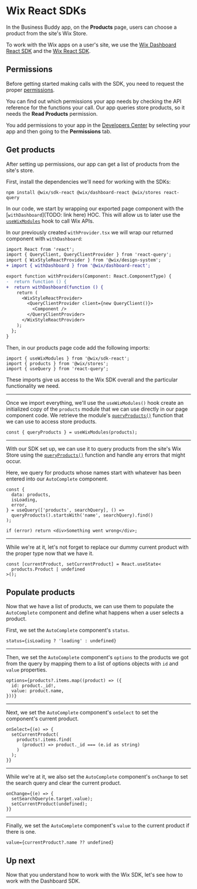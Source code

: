 # Wix React SDKs

In the Business Buddy app, on the **Products** page, users can choose a product from the site's Wix Store.

To work with the Wix apps on a user's site, we use the [Wix Dashboard React SDK](https://dev.wix.com/docs/sdk/api-reference/dashboard/react/introduction) and the [Wix React SDK](https://dev.wix.com/docs/sdk/api-reference/sdk-react/setup).

## Permissions

Before getting started making calls with the SDK, you need to request the proper [permissions](../framework/working_with_wix_apis.md#api-permissions).

You can find out which permissions your app needs by checking the API reference for the functions your call. Our app queries store products, so it needs the **Read Products** permission.

You add permissions to your app in the [Developers Center](https://dev.wix.com/) by selecting your app and then going to the **Permissions** tab.

## Get products

After setting up permissions, our app can get a list of products from the site's store.

First, install the dependencies we'll need for working with the SDKs:

```
npm install @wix/sdk-react @wix/dashboard-react @wix/stores react-query
```

In our code, we start by wrapping our exported page component with the [`withDashboard`](TODO: link here) HOC. This will allow us to later use the [`useWixModules`](https://dev.wix.com/docs/sdk/api-reference/sdk-react/hooks#usewixmodules) hook to call Wix APIs.

In our previously created `withProvider.tsx` we will wrap our returned component with `withDashboard`:

```diff
import React from 'react';
import { QueryClient, QueryClientProvider } from 'react-query';
import { WixStyleReactProvider } from '@wix/design-system';
+ import { withDashboard } from '@wix/dashboard-react';

export function withProviders(Component: React.ComponentType) {
-  return function () {
+  return withDashboard(function () {
    return (
      <WixStyleReactProvider>
        <QueryClientProvider client={new QueryClient()}>
          <Component />
        </QueryClientProvider>
      </WixStyleReactProvider>
    );
  };
}
```

Then, in our products page code add the following imports:

```tsx
import { useWixModules } from '@wix/sdk-react';
import { products } from '@wix/stores';
import { useQuery } from 'react-query';
```

These imports give us access to the Wix SDK overall and the particular functionality we need.

---

Once we import everything, we'll use the `useWixModules()` hook create an initialized copy of the `products` module that we can use directly in our page component code. We retrieve the module's [`queryProducts()`](https://dev.wix.com/api/sdk/stores/products/queryproducts) function that we can use to access store products. 

```tsx
const { queryProducts } = useWixModules(products);
```

---

With our SDK set up, we can use it to query products from the site's Wix Store using the [`queryProducts()`](https://dev.wix.com/api/sdk/stores/products/queryproducts) function and handle any errors that might occur.

Here, we query for products whose names start with whatever has been entered into our `AutoComplete` component.

```tsx
const {
  data: products,
  isLoading,
  error,
} = useQuery(['products', searchQuery], () =>
  queryProducts().startsWith('name', searchQuery).find()
);

if (error) return <div>Something went wrong</div>;
```

---

While we're at it, let's not forget to replace our dummy current product with the proper type now that we have it.

```tsx
const [currentProduct, setCurrentProduct] = React.useState<
  products.Product | undefined
>();
```

## Populate products

Now that we have a list of products, we can use them to populate the `AutoComplete` component and define what happens when a user selects a product.

First, we set the `AutoComplete` component's `status`.

```tsx
status={isLoading ? 'loading' : undefined}
```

---

Then, we set the `AutoComplete` component's `options` to the products we got from the query by mapping them to a list of options objects with `id` and `value` properties.

```tsx
options={products?.items.map((product) => ({
  id: product._id!,
  value: product.name,
}))}
```

---

Next, we set the `AutoComplete` component's `onSelect` to set the component's current product.

```tsx
onSelect={(e) => {
  setCurrentProduct(
    products!.items.find(
      (product) => product._id === (e.id as string)
    )
  );
}}
```

---

While we're at it, we also set the `AutoComplete` component's `onChange` to set the search query and clear the current product.

```tsx
onChange={(e) => {
  setSearchQuery(e.target.value);
  setCurrentProduct(undefined);
}}
```

---

Finally, we set the `AutoComplete` component's `value` to the current product if there is one.

```tsx
value={currentProduct?.name ?? undefined}
```

## Up next

Now that you understand how to work with the Wix SDK, let's see how to work with the Dashboard SDK.
